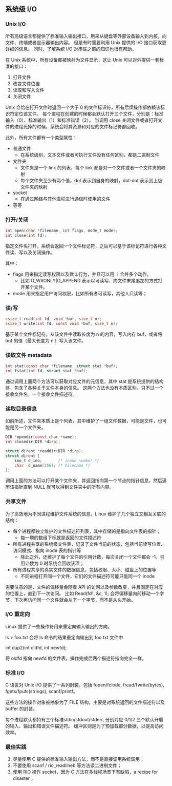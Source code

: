 ## 系统级 I/O

### Unix I/O

所有高级语言都提供了标准输入输出接口，用来从键盘等外部设备输入到内核，向文件、终端或者显示器输出内容。
但是有时需要利用 Unix 提供的 I/O 接口获取更详细的信息。
同时，了解系统 I/O 对串联之前的知识也很有帮助。

在 Unix 系统中，所有设备都被映射为文件显示，这让 Unix 可以对外提供一套标准的接口：

1. 打开文件
2. 改变文件位置
3. 读取和写入文件
4. 关闭文件

Unix 会给在打开文件时返回一个大于 0 的文件标识符，所有后续操作都依赖该标识符定位该文件。
每个进程在创建的时候都会默认打开三个文件，分别是：标准输入（0）、标准输出（1）和标准错误（2）。
当调用 close 关闭文件或者打开文件的进程死掉的时候，系统会将其资源和对应的文件标记符都回收。

此外，所有文件都有一个类型属性：

- 普通文件
    - 在系统级别，文本文件或者可执行文件没有任何区别，都是二进制文件
- 文件夹
    - 文件夹是一个 link 的列表，每个 link 都是对一个文件或者一个文件夹的映射
    - 每个文件夹至少有两个值，dot 表示到自身的映射，dot-dot 表示到上级文件夹的映射
- socket
    - 在通过网络与其他进程进行通信时使用的文件
- 等等

### 打开/关闭

```c
int open(char *filename, int flags, mode_t mode);
int close(int fd);
```

指定文件名打开，系统会返回一个文件标记符，之后可以基于该标记符进行各种文件读、写以及关闭操作。

其中：

- flags 用来指定读写权限以及默认行为，并且可以用 ｜合并多个动作。
    - 比如 O_WRONLY|O_APPEND 表示以可读写、向文件末尾追加的方式打开某个文件。
- mode 用来指定用户访问权限，比如所有者可读写，其他人只读等；

### 读/写

```c
ssize_t read(int fd, void *buf, size_t n);
ssize_t write(int fd, const void *buf, size_t n);
```

基于某个文件标记符，从该文件中读取长度为 n 的内容，写入内存 buf，或者将 buf 的值（最大长度为 n ）写入该文件。

### 读取文件 metadata

```c
int stat(const char *filename, struct stat *buf);
int fstat(int fd, struct stat *buf);
```

通过调用上面两个方法可以获取对应文件的元信息，其中 stat 是系统提供的结构体，包含了各种关于文件本身的信息。
这两个方法也没有本质区别，只不过一个接收文件名，一个接收文件描述符。

### 读取目录信息

如前所述，文件夹本质上是个列表，其中维护了一组文件数据，可能是文件，也可能是另一个文件夹。

```c
DIR *opendir(const char *name);
int closedir(DIR *dirp);

struct dirent *readdir(DIR *dirp);
struct dirent {
    ino_t d_ino;       /* inode number */
    char  d_name[256]; /* Filename */
}; 
```


调用上面的方法可以打开某个文件夹，并返回指向第一个节点的指针信息，然后遍历该指针直到 NULL 就可以得到文件夹中的所有内容。

### 共享文件

为了高效地为不同进程维护文件系统的信息，Linux 维护了几个独立又相互关联的结构：

- 每个进程都独立维护的文件描述符列表，其中存储的是指向文件表的指针；
    - 每一项的数组下标就是返回的文件描述符
- 所有进程共享的系统级文件表，记录了文件当前的状态，包括当前读写位置、访问模式、指向 inode 表的指针等
    - 除此之外，还维护了每个文件的引用计数，每次关闭一个文件都会 -1，引用计数为 0 时系统会回收该项；
- 所有进程共享的真实文件的数据信息，包括权限、大小、磁盘上的位置等
    - 不同进程打开同一个文件，它们的文件描述符可能只能同一个 inode

需要注意的是，文件的偏移量会随着 API 的访问以及参数改变，并且固定在对应的位置上，直到下一次访问。
比如 Read(fd1, &c, 1); 会将偏移量向前移动一个字节，下次再访问同一个文件就会从下一个字节，而不是从头开始。

### I/O 重定向

Linux 提供了一些操作符用来重定向输入输出的方向。

ls > foo.txt 会将 ls 命令的结果重定向输出到 foo.txt 文件中

int dup2(int oldfd, int newfd);

将 oldfd 指向 newfd 的文件表，操作完成后两个描述符指向完全一样。

### 标准 I/O

C 语言对 Unix I/O 提供了一系列封装，包括 fopen/fclode, fread/fwrite(bytes), fgets/fputs(strings), scanf/printf。

这些方法的操作对象被抽象为了 FILE 结构，主要是对系统返回的文件描述符以及 buffer 的封装。

每个进程默认都持有三个标准stdin/stdout/stderr, 分别对应 0/1/2 三个默认开启的输入、输出和错误文件描述符。
缓冲区则是为了预加载部分数据，以提高访问效率。

### 最佳实践

1. 尽量使用 C 提供的标准输入输出方法，而不是直接调用系统调用；
2. 不要使用 scanf / rio_readlineb 等方法读二进制文件；
3. 使用 RIO 操作 socket，因为 C 方法在多线程场景下有缺陷，a recipe for disaster；

